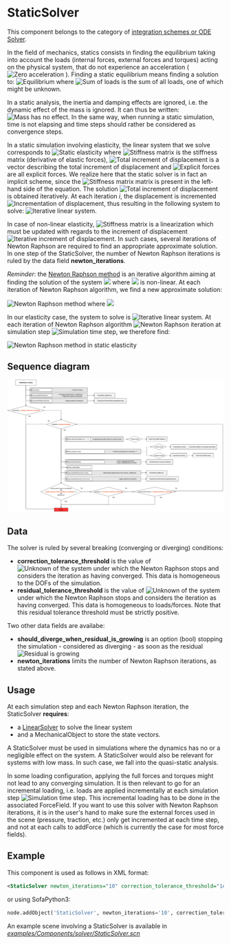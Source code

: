 StaticSolver  
============  

This component belongs to the category of [integration schemes or ODE Solver](https://www.sofa-framework.org/community/doc/main-principles/system-resolution/integration-schemes/).  

In the field of mechanics, statics consists in finding the equilibrium taking into account the loads (internal forces, external forces and torques) acting on the physical system, that do not experience an acceleration ( <img class="latex" src="https://latex.codecogs.com/png.latex?a=0" title="Zero acceleration" /> ). Finding a static equilibrium means finding a solution to: <img class="latex" src="https://latex.codecogs.com/png.latex?\textstyle%20\sum%20F=0" title="Equilibrium" /> where <img class="latex" src="https://latex.codecogs.com/png.latex?F" title="Sum of loads" /> is the sum of all loads, one of which might be unknown.  

In a static analysis, the inertia and damping effects are ignored, i.e. the dynamic effect of the mass is ignored. It can thus be written: <img class="latex" src="https://latex.codecogs.com/png.latex?M=I%20\alpha=0" title="Mass has no effect" />. In the same way, when running a static simulation, time is not elapsing and time steps should rather be considered as convergence steps.  

In a static simulation involving elasticity, the linear system that we solve corresponds to <img class="latex" src="https://latex.codecogs.com/png.latex?K%20\Delta%20u=f" title="Static elasticity" /> where <img class="latex" src="https://latex.codecogs.com/png.latex?K" title="Stiffness matrix" /> is the stiffness matrix (derivative of elastic forces), <img class="latex" src="https://latex.codecogs.com/png.latex?\Delta%20u" title="Total increment of displacement" /> is a vector describing the total increment of displacement and <img class="latex" src="https://latex.codecogs.com/png.latex?f" title="Explicit forces" /> are all explicit forces. We realize here that the static solver is in fact an implicit scheme, since the <img class="latex" src="https://latex.codecogs.com/png.latex?K" title="Stiffness matrix" /> matrix is present in the left-hand side of the equation. The solution <img class="latex" src="https://latex.codecogs.com/png.latex?\Delta%20u" title="Total increment of displacement" /> is obtained iteratively. At each iteration _i_, the displacement is incremented <img class="latex" src="https://latex.codecogs.com/png.latex?\Delta%20u_{i+1}=\Delta%20u_{i}+\delta%20u_i" title="Incrementation of displacement" />, thus resulting in the following system to solve: <img class="latex" src="https://latex.codecogs.com/png.latex?K_i%20\delta%20u_i=f" title="Iterative linear system" />.  

In case of non-linear elasticity, <img class="latex" src="https://latex.codecogs.com/png.latex?K_i" title="Stiffness matrix" /> is a linearization which must be updated with regards to the increment of displacement <img class="latex" src="https://latex.codecogs.com/png.latex?\delta%20u_i" title="Iterative increment of displacement" />. In such cases, several iterations of Newton Raphson are required to find an appropriate approximate solution. In one step of the StaticSolver, the number of Newton Raphson iterations is ruled by the data field **newton_iterations**.

_Reminder_: the [Newton Raphson method](https://en.wikipedia.org/wiki/Newton%27s_method) is an iterative algorithm aiming at finding the solution of the system <img class="latex" src="https://latex.codecogs.com/png.latex?f(x)=0"/> where <img class="latex" src="https://latex.codecogs.com/png.latex?f(x)"/> is non-linear. At each iteration of Newton Raphson algorithm, we find a new approximate solution:

<img class="latex" src="https://latex.codecogs.com/png.latex?x^{n+1}=x^n-\frac{f(x^n)}{f'(x^n)}" title="Newton Raphson method"/> where <img class="latex" src="https://latex.codecogs.com/png.latex?f'(x^n) = \frac{df}{dx}(x^n)"/>

In our elasticity case, the system to solve is <img class="latex" src="https://latex.codecogs.com/png.latex?K_i%20\delta%20u_i-f=0" title="Iterative linear system" />. At each iteration of Newton Raphson algorithm <img class="latex" src="https://latex.codecogs.com/png.latex?n" title="Newton Raphson iteration"/> at simulation step <img class="latex" src="https://latex.codecogs.com/png.latex?i" title="Simulation time step"/>, we therefore find:

<img class="latex" src="https://latex.codecogs.com/png.latex?\delta%20u_i^{n+1}=\delta%20u_i^{n}-\frac{(K_i^n%20\delta%20u_i^n-f)}{K_i^n}" title="Newton Raphson method in static elasticity"/>


Sequence diagram
----------------

<a href="https://github.com/sofa-framework/doc/blob/master/images/integrationscheme/StaticSolver.png?raw=true"><img src="https://github.com/sofa-framework/doc/blob/master/images/integrationscheme/StaticSolver.png?raw=true" title="Flow diagram for the StaticSolver"/></a>
 

Data 
----

The solver is ruled by several breaking (converging or diverging) conditions:  

- **correction_tolerance_threshold** is the value of <img class="latex" src="https://latex.codecogs.com/png.latex?|\delta%20u_i^{n}|" title="Unknown of the system"/> under which the Newton Raphson stops and considers the iteration as having converged. This data is homogeneous to the DOFs of the simulation.
- **residual_tolerance_threshold** is the value of <img class="latex" src="https://latex.codecogs.com/png.latex?|f-K_i^n%20\delta%20u_i^n|" title="Unknown of the system"/> under which the Newton Raphson stops and considers the iteration as having converged. This data is homogeneous to loads/forces.
Note that this residual tolerance threshold must be strictly positive.

Two other data fields are availabe:
- **should_diverge_when_residual_is_growing** is an option (bool) stopping the simulation - considered as diverging - as soon as the residual <img class="latex" src="https://latex.codecogs.com/png.latex?|f-K_i^n%20\delta%20u_i^n|" title="Residual"/> is growing
- **newton_iterations** limits the number of Newton Raphson iterations, as stated above.

 
Usage  
-----  

At each simulation step and each Newton Raphson iteration, the StaticSolver **requires**:

- a [LinearSolver](https://www.sofa-framework.org/community/doc/main-principles/system-resolution/linear-solvers/) to solve the linear system
- and a MechanicalObject to store the state vectors.

A StaticSolver must be used in simulations where the dynamics has no or a negligible effect on the system. A StaticSolver would also be relevant for systems with low mass. In such case, we fall into the quasi-static analysis.

In some loading configuration, applying the full forces and torques might not lead to any converging simulation. It is then relevant to go for an incremental loading, i.e. loads are applied incrementally at each simulation step  <img class="latex" src="https://latex.codecogs.com/png.latex?i" title="Simulation time step"/>. This incremental loading has to be done in the associated ForceField. If you want to use this solver with Newton Raphson iterations, it is in the user's hand to make sure the external forces used in the scene (pressure, traction, etc.) only get incremented at each time step, and not at each calls to addForce (which is currently the case for most force fields).

 
Example  
-------  
 
This component is used as follows in XML format:  
 
``` xml  
<StaticSolver newton_iterations="10" correction_tolerance_threshold="1e-4" residual_tolerance_threshold="1e-2" should_diverge_when_residual_is_growing="0" />  
```  
 
or using SofaPython3:  
 
``` python  
node.addObject('StaticSolver', newton_iterations='10', correction_tolerance_threshold='1e-4', residual_tolerance_threshold='1e-2', should_diverge_when_residual_is_growing='0')  
```  
 
An example scene involving a StaticSolver is available in [*examples/Components/solver/StaticSolver.scn*](https://github.com/sofa-framework/sofa/blob/master/examples/Components/solver/StaticSolver.scn)